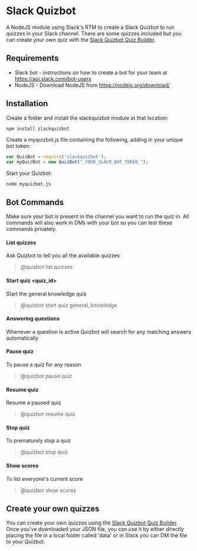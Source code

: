 # Slack Quizbot

A NodeJS module using Slack's RTM to create a Slack Quizbot to run quizzes in your Slack channel. There are some quizzes included  but you can create your own quiz with the [Slack Quizbot Quiz Builder](http://codebyfire.github.io/slackquizbotbuilder).

## Requirements
* Slack bot - instructions on how to create a bot for your team at https://api.slack.com/bot-users
* NodeJS - Download NodeJS from https://nodejs.org/download/

## Installation

Create a folder and install the slackquizbot module at that location: 

```nodejs
npm install slackquizbot
```

Create a myquizbot.js file containing the following, adding in your unique bot token:

```js
var QuizBot = require('slackquizbot');
var myQuizBot = new QuizBot("_YOUR_SLACK_BOT_TOKEN_");
```

Start your Quizbot:

```nodejs
node myquizbot.js
```

## Bot Commands

Make sure your bot is present in the channel you want to run the quiz in. All commands will also work in DMs with your bot so you can test these commands privately.

#### List quizzes
Ask Quizbot to tell you all the available quizzes
> @quizbot list quizzes

#### Start quiz <quiz_id>
Start the general knowledge quiz
> @quizbot start quiz general_knowledge

#### Answering questions
Whenever a question is active Quizbot will search for any matching answers automatically

#### Pause quiz
To pause a quiz for any reason
> @quizbot pause quiz

#### Resume quiz
Resume a paused quiz
> @quizbot resume quiz

#### Stop quiz
To prematurely stop a quiz
> @quizbot stop quiz

#### Show scores
To list everyone's current score
> @quizbot show scores

## Create your own quizzes
You can create your own quizzes using the [Slack Quizbot Quiz Builder](http://codebyfire.github.io/slackquizbotbuilder). Once you've downloaded your JSON file, you can use it by either directly placing the file in a local folder called 'data' or in Slack you can DM the file to your Quizbot.

